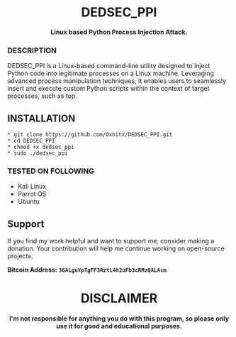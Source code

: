 

<h1 align="center"> DEDSEC_PPI </h1>

<p align="center">
  <b>Linux based Python Process Injection Attack.</b>
</p>

### DESCRIPTION
DEDSEC_PPI is a Linux-based command-line utility designed to inject Python code into legitimate processes on a Linux machine. Leveraging advanced process manipulation techniques, it enables users to seamlessly insert and execute custom Python scripts within the context of target processes, such as top.

## INSTALLATION 
    * git clone https://github.com/0xbitx/DEDSEC_PPI.git
    * cd DEDSEC_PPI
    * chmod +x dedsec_ppi
    * sudo ./dedsec_ppi

### TESTED ON FOLLOWING
* Kali Linux 
* Parrot OS 
* Ubuntu

## Support

If you find my work helpful and want to support me, consider making a donation. Your contribution will help me continue working on open-source projects.

**Bitcoin Address: `36ALguYpTgFF3RztL4h2uFb3cRMzQALAcm`**

<h1 align="center"> DISCLAIMER </h1>

<h4 align="center">I'm not responsible for anything you do with this program, so please only use it for good and educational purposes. </h4>
